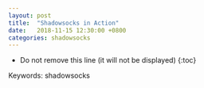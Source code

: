 ```yaml
---
layout: post
title:  "Shadowsocks in Action"
date:   2018-11-15 12:30:00 +0800
categories: shadowsocks
---
```


* Do not remove this line (it will not be displayed)
{:toc}

Keywords: shadowsocks




